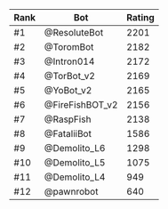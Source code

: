 Rank|Bot|Rating
---|---|---
#1|@ResoluteBot|2201
#2|@ToromBot|2182
#3|@Intron014|2172
#4|@TorBot_v2|2169
#5|@YoBot_v2|2165
#6|@FireFishBOT_v2|2156
#7|@RaspFish|2138
#8|@FataliiBot|1586
#9|@Demolito_L6|1298
#10|@Demolito_L5|1075
#11|@Demolito_L4|949
#12|@pawnrobot|640
